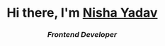 <h1 align="center"> Hi there, I'm <a href="https://www.linkedin.com/in/nishayadav1703/" target="_blank" rel="noopener noreferrer"> Nisha Yadav</a> 
<h3 align="center"><i>Frontend Developer</i></h3>
